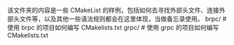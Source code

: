 该文件夹的内容是一些 CMakeList 的样例，包括如何去寻找外部头文件、连接外部头文件等，以及其他一些语法规则都会在这里体现，当做备忘录使用。
brpc/                   # 使用 brpc 的项目如何编写 CMakelists.txt
grpc/                   # 使用 grpc 的项目如何编写 CMakelists.txt